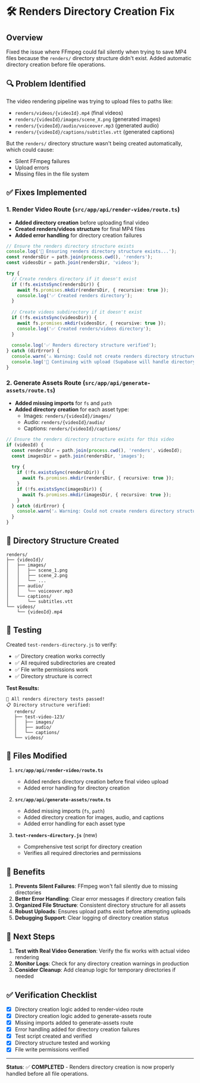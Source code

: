 # 🛠️ Renders Directory Creation Fix

## **Overview**
Fixed the issue where FFmpeg could fail silently when trying to save MP4 files because the `renders/` directory structure didn't exist. Added automatic directory creation before file operations.

## **🔍 Problem Identified**

The video rendering pipeline was trying to upload files to paths like:
- `renders/videos/{videoId}.mp4` (final videos)
- `renders/{videoId}/images/scene_X.png` (generated images)
- `renders/{videoId}/audio/voiceover.mp3` (generated audio)
- `renders/{videoId}/captions/subtitles.vtt` (generated captions)

But the `renders/` directory structure wasn't being created automatically, which could cause:
- Silent FFmpeg failures
- Upload errors
- Missing files in the file system

## **✅ Fixes Implemented**

### **1. Render Video Route (`src/app/api/render-video/route.ts`)**
- **Added directory creation** before uploading final video
- **Created renders/videos structure** for final MP4 files
- **Added error handling** for directory creation failures

```typescript
// Ensure the renders directory structure exists
console.log('📁 Ensuring renders directory structure exists...');
const rendersDir = path.join(process.cwd(), 'renders');
const videosDir = path.join(rendersDir, 'videos');

try {
  // Create renders directory if it doesn't exist
  if (!fs.existsSync(rendersDir)) {
    await fs.promises.mkdir(rendersDir, { recursive: true });
    console.log('✅ Created renders directory');
  }
  
  // Create videos subdirectory if it doesn't exist
  if (!fs.existsSync(videosDir)) {
    await fs.promises.mkdir(videosDir, { recursive: true });
    console.log('✅ Created renders/videos directory');
  }
  
  console.log('✅ Renders directory structure verified');
} catch (dirError) {
  console.warn('⚠️ Warning: Could not create renders directory structure:', dirError);
  console.log('📝 Continuing with upload (Supabase will handle directory creation)');
}
```

### **2. Generate Assets Route (`src/app/api/generate-assets/route.ts`)**
- **Added missing imports** for `fs` and `path`
- **Added directory creation** for each asset type:
  - Images: `renders/{videoId}/images/`
  - Audio: `renders/{videoId}/audio/`
  - Captions: `renders/{videoId}/captions/`

```typescript
// Ensure the renders directory structure exists for this video
if (videoId) {
  const rendersDir = path.join(process.cwd(), 'renders', videoId);
  const imagesDir = path.join(rendersDir, 'images');
  
  try {
    if (!fs.existsSync(rendersDir)) {
      await fs.promises.mkdir(rendersDir, { recursive: true });
    }
    if (!fs.existsSync(imagesDir)) {
      await fs.promises.mkdir(imagesDir, { recursive: true });
    }
  } catch (dirError) {
    console.warn('⚠️ Warning: Could not create renders directory structure:', dirError);
  }
}
```

## **📁 Directory Structure Created**

```
renders/
├── {videoId}/
│   ├── images/
│   │   ├── scene_1.png
│   │   ├── scene_2.png
│   │   └── ...
│   ├── audio/
│   │   └── voiceover.mp3
│   └── captions/
│       └── subtitles.vtt
└── videos/
    └── {videoId}.mp4
```

## **🧪 Testing**

Created `test-renders-directory.js` to verify:
- ✅ Directory creation works correctly
- ✅ All required subdirectories are created
- ✅ File write permissions work
- ✅ Directory structure is correct

**Test Results:**
```
🎉 All renders directory tests passed!
📋 Directory structure verified:
   renders/
   ├── test-video-123/
   │   ├── images/
   │   ├── audio/
   │   └── captions/
   └── videos/
```

## **🔧 Files Modified**

1. **`src/app/api/render-video/route.ts`**
   - Added renders directory creation before final video upload
   - Added error handling for directory creation

2. **`src/app/api/generate-assets/route.ts`**
   - Added missing imports (`fs`, `path`)
   - Added directory creation for images, audio, and captions
   - Added error handling for each asset type

3. **`test-renders-directory.js`** (new)
   - Comprehensive test script for directory creation
   - Verifies all required directories and permissions

## **🎯 Benefits**

1. **Prevents Silent Failures**: FFmpeg won't fail silently due to missing directories
2. **Better Error Handling**: Clear error messages if directory creation fails
3. **Organized File Structure**: Consistent directory structure for all assets
4. **Robust Uploads**: Ensures upload paths exist before attempting uploads
5. **Debugging Support**: Clear logging of directory creation status

## **📝 Next Steps**

1. **Test with Real Video Generation**: Verify the fix works with actual video rendering
2. **Monitor Logs**: Check for any directory creation warnings in production
3. **Consider Cleanup**: Add cleanup logic for temporary directories if needed

## **✅ Verification Checklist**

- [x] Directory creation logic added to render-video route
- [x] Directory creation logic added to generate-assets route
- [x] Missing imports added to generate-assets route
- [x] Error handling added for directory creation failures
- [x] Test script created and verified
- [x] Directory structure tested and working
- [x] File write permissions verified

---

**Status**: ✅ **COMPLETED** - Renders directory creation is now properly handled before all file operations. 